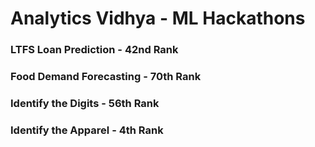 # Analytics Vidhya - ML Hackathons

### LTFS Loan Prediction - 42nd Rank

### Food Demand Forecasting - 70th Rank

### Identify the Digits - 56th Rank

### Identify the Apparel - 4th Rank
